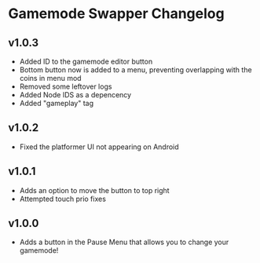 # Gamemode Swapper Changelog
## v1.0.3
- Added ID to the gamemode editor button
- Bottom button now is added to a menu, preventing overlapping with the coins in menu mod
- Removed some leftover logs
- Added Node IDS as a depencency
- Added "gameplay" tag
## v1.0.2
- Fixed the platformer UI not appearing on Android
## v1.0.1
- Adds an option to move the button to top right
- Attempted touch prio fixes
## v1.0.0
- Adds a button in the Pause Menu that allows you to change your gamemode!
